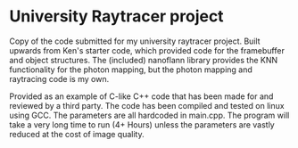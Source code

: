 # University Raytracer project
Copy of the code submitted for my university raytracer project. Built upwards from Ken's starter code, which provided code for the framebuffer and object structures. The (included) nanoflann library provides the KNN functionality for the photon mapping, but the photon mapping and raytracing code is my own.

Provided as an example of C-like C++ code that has been made for and reviewed by a third party. The code has been compiled and tested on linux using GCC. The parameters are all hardcoded in main.cpp. The program will take a very long time to run (4+ Hours) unless the parameters are vastly reduced at the cost of image quality.
